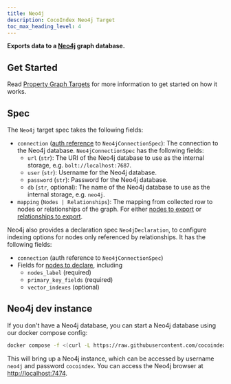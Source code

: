```yaml
---
title: Neo4j
description: CocoIndex Neo4j Target
toc_max_heading_level: 4
---
```


**Exports data to a [Neo4j](https://neo4j.com/) graph database.**


## Get Started
Read [Property Graph Targets](../property-graph/index.md) for more information to get started on how it works. 



## Spec

The `Neo4j` target spec takes the following fields:

*   `connection` ([auth reference](../core/flow_def#auth-registry) to `Neo4jConnectionSpec`): The connection to the Neo4j database. `Neo4jConnectionSpec` has the following fields:
    *   `url` (`str`): The URI of the Neo4j database to use as the internal storage, e.g. `bolt://localhost:7687`.
    *   `user` (`str`): Username for the Neo4j database.
    *   `password` (`str`): Password for the Neo4j database.
    *   `db` (`str`, optional): The name of the Neo4j database to use as the internal storage, e.g. `neo4j`.
*   `mapping` (`Nodes | Relationships`): The mapping from collected row to nodes or relationships of the graph. For either [nodes to export](#nodes-to-export) or [relationships to export](#relationships-to-export).

Neo4j also provides a declaration spec `Neo4jDeclaration`, to configure indexing options for nodes only referenced by relationships. It has the following fields:

*   `connection` (auth reference to `Neo4jConnectionSpec`)
*   Fields for [nodes to declare](#declare-extra-node-labels), including
    *   `nodes_label` (required)
    *   `primary_key_fields` (required)
    *   `vector_indexes` (optional)

## Neo4j dev instance

If you don't have a Neo4j database, you can start a Neo4j database using our docker compose config:

```bash
docker compose -f <(curl -L https://raw.githubusercontent.com/cocoindex-io/cocoindex/refs/heads/main/dev/neo4j.yaml) up -d
```

This will bring up a Neo4j instance, which can be accessed by username `neo4j` and password `cocoindex`.
You can access the Neo4j browser at [http://localhost:7474](http://localhost:7474).
